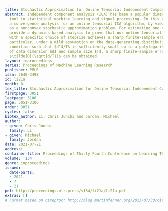 ```yaml
---
title: Stochastic Approximation for Online Tensorial Independent Component Analysis
abstract: Independent component analysis (ICA) has been a popular dimension reduction
  tool in statistical machine learning and signal processing. In this paper, we present
  a convergence analysis for an online tensorial ICA algorithm, by viewing the problem
  as a nonconvex stochastic approximation problem. For estimating one component, we
  provide a dynamics-based analysis to prove that our online tensorial ICA algorithm
  with a specific choice of stepsize achieves a sharp finite-sample error bound. In
  particular, under a mild assumption on the data-generating distribution and a scaling
  condition such that $d^4/T$ is sufficiently small up to a polylogarithmic factor
  of data dimension $d$ and sample size $T$, a sharp finite-sample error bound of
  $\tilde{O}(\sqrt{d/T})$ can be obtained.
layout: inproceedings
series: Proceedings of Machine Learning Research
publisher: PMLR
issn: 2640-3498
id: li21a
month: 0
tex_title: Stochastic Approximation for Online Tensorial Independent Component Analysis
firstpage: 3051
lastpage: 3106
page: 3051-3106
order: 3051
cycles: false
bibtex_author: Li, Chris Junchi and Jordan, Michael
author:
- given: Chris Junchi
  family: Li
- given: Michael
  family: Jordan
date: 2021-07-21
address:
container-title: Proceedings of Thirty Fourth Conference on Learning Theory
volume: '134'
genre: inproceedings
issued:
  date-parts:
  - 2021
  - 7
  - 21
pdf: http://proceedings.mlr.press/v134/li21a/li21a.pdf
extras: []
# Format based on citeproc: http://blog.martinfenner.org/2013/07/30/citeproc-yaml-for-bibliographies/
---
```

